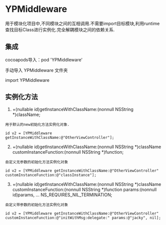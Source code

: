 # YPMiddleware

用于模块化项目中,不同模块之间的互相调用.不需要import目标模块,利用runtime查找目标Class进行实例化.完全解耦模块之间的依赖关系.

## 集成
cocoapods导入：pod 'YPMiddleware'

手动导入 YPMiddleware 文件夹

import YPMiddleware

## 实例化方法
1. +(nullable id)getInstanceWithClassName:(nonnull NSString *)className;

```
用于默认的new初始化方法实例化对象.

id v2 = [YPMiddleware getInstanceWithClassName:@"OtherViewController"];
```

2. +(nullable id)getInstanceWithClassName:(nonnull NSString *)className customInstanceFunction:(nonnull NSString *)function;
```
自定义无参数的初始化方法实例化对象

id v2 = [YPMiddleware getInstanceWithClassName:@"OtherViewController" customInstanceFunction:@"classInstance"];
```

3. +(nullable id)getInstanceWithClassName:(nonnull NSString *)className customInstanceFunction:(nonnull NSString *)function params:(nonnull id)params, ... NS_REQUIRES_NIL_TERMINATION;
```
自定义带参数的初始化方法实例化对象

id v2 = [YPMiddleware getInstanceWithClassName:@"OtherViewController" customInstanceFunction:@"initWithMsg:delegate:" params:@"jacky", nil];
```
